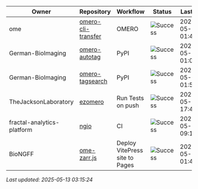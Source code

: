 | Owner | Repository | Workflow | Status | Last Run | URL |
| ----- | ---------- | -------- | ------ | -------- | --- |
| ome | [omero-cli-transfer](https://github.com/ome/omero-cli-transfer) | OMERO | ![Success](https://img.shields.io/badge/Success-brightgreen) | 2025-05-13 01:41:47 | [14986295972](https://github.com/ome/omero-cli-transfer/actions/runs/14986295972) |
| German-BioImaging | [omero-autotag](https://github.com/German-BioImaging/omero-autotag) | PyPI | ![Success](https://img.shields.io/badge/Success-brightgreen) | 2025-05-13 01:02:47 | [14985838155](https://github.com/German-BioImaging/omero-autotag/actions/runs/14985838155) |
| German-BioImaging | [omero-tagsearch](https://github.com/German-BioImaging/omero-tagsearch) | PyPI | ![Success](https://img.shields.io/badge/Success-brightgreen) | 2025-05-13 01:53:34 | [14986428148](https://github.com/German-BioImaging/omero-tagsearch/actions/runs/14986428148) |
| TheJacksonLaboratory | [ezomero](https://github.com/TheJacksonLaboratory/ezomero) | Run Tests on push | ![Success](https://img.shields.io/badge/Success-brightgreen) | 2025-05-07 17:49:44 | [14889918626](https://github.com/TheJacksonLaboratory/ezomero/actions/runs/14889918626) |
| fractal-analytics-platform | [ngio](https://github.com/fractal-analytics-platform/ngio) | CI | ![Success](https://img.shields.io/badge/Success-brightgreen) | 2025-05-12 09:10:04 | [14968339737](https://github.com/fractal-analytics-platform/ngio/actions/runs/14968339737) |
| BioNGFF | [ome-zarr.js](https://github.com/BioNGFF/ome-zarr.js) | Deploy VitePress site to Pages | ![Success](https://img.shields.io/badge/Success-brightgreen) | 2025-05-13 01:42:10 | [14986300559](https://github.com/BioNGFF/ome-zarr.js/actions/runs/14986300559) |


*Last updated: 2025-05-13 03:15:24*